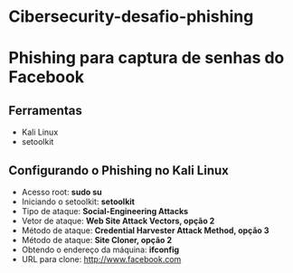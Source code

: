 # Cibersecurity-desafio-phishing
# Phishing para captura de senhas do Facebook
## Ferramentas
* Kali Linux
* setoolkit
## Configurando o Phishing no Kali Linux
* Acesso root: **sudo su**
* Iniciando o setoolkit: **setoolkit**
* Tipo de ataque: **Social-Engineering Attacks**
* Vetor de ataque: **Web Site Attack Vectors, opção 2**
* Método de ataque: **Credential Harvester Attack Method, opção 3** 
* Método de ataque: **Site Cloner, opção 2**
* Obtendo o endereço da máquina: **ifconfig**
* URL para clone: http://www.facebook.com
